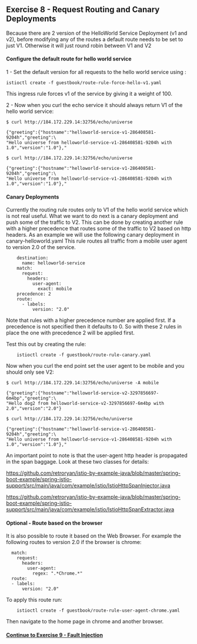 ## Exercise 8 - Request Routing and Canary Deployments

Because there are 2 version of the HelloWorld Service Deployment (v1 and v2), before modifying any of the routes a default route needs to be set to just V1.  Otherwise it will just round robin between V1 and V2

#### Configure the default route for hello world service

1 - Set the default version for all requests to the hello world service using :

```
istioctl create -f guestbook/route-rule-force-hello-v1.yaml
```

This ingress rule forces v1 of the service by giving it a weight of 100.

2 - Now when you curl the echo service it should always return V1 of the hello world service:

```
$ curl http://184.172.229.14:32756/echo/universe  

{"greeting":{"hostname":"helloworld-service-v1-286408581-9204h","greeting":\
"Hello universe from helloworld-service-v1-286408581-9204h with 1.0","version":"1.0"},"

$ curl http://184.172.229.14:32756/echo/universe

{"greeting":{"hostname":"helloworld-service-v1-286408581-9204h","greeting":\
"Hello universe from helloworld-service-v1-286408581-9204h with 1.0","version":"1.0"},"

```

#### Canary Deployments

Currently the routing rule routes only to V1 of the hello world service which is not real useful. What we want to do next is a canary deployment and push some of the traffic to V2. This can be done by creating another rule with a higher precedence that routes some of the traffic to V2 based on http headers.  As an example we will use the following canary deployment in canary-helloworld.yaml  This rule routes all traffic from a mobile user agent to version 2.0 of the service.

```
    destination:
      name: helloworld-service
    match:
      request:
        headers:
          user-agent:
            exact: mobile
    precedence: 2
    route:
      - labels:
          version: "2.0"
```

Note that rules with a higher precedence number are applied first.  If a precedence is not specified then it defaults to 0.  So with these 2 rules in place the one with precedence 2 will be applied first.

Test this out by creating the rule:

```
    istioctl create -f guestbook/route-rule-canary.yaml
```

Now when you curl the end point set the user agent to be mobile and you should only see V2:

```
$ curl http://184.172.229.14:32756/echo/universe -A mobile

{"greeting":{"hostname":"helloworld-service-v2-3297856697-6m4bp","greeting":\
"Hello dog2 from helloworld-service-v2-3297856697-6m4bp with 2.0","version":"2.0"}

$ curl http://184.172.229.14:32756/echo/universe

{"greeting":{"hostname":"helloworld-service-v1-286408581-9204h","greeting":\
"Hello universe from helloworld-service-v1-286408581-9204h with 1.0","version":"1.0"},"

```

An important point to note is that the user-agent http header is propagated in the span baggage.  Look at these two classes for details:

https://github.com/retroryan/istio-by-example-java/blob/master/spring-boot-example/spring-istio-support/src/main/java/com/example/istio/IstioHttpSpanInjector.java

https://github.com/retroryan/istio-by-example-java/blob/master/spring-boot-example/spring-istio-support/src/main/java/com/example/istio/IstioHttpSpanExtractor.java

#### Optional - Route based on the browser

It is also possible to route it based on the Web Browser.  For example the following routes to version 2.0 if the browser is chrome:

```
  match:
    request:
      headers:
        user-agent:
          regex: ".*Chrome.*"
  route:
  - labels:
      version: "2.0"
```

To apply this route run:

```
    istioctl create -f guestbook/route-rule-user-agent-chrome.yaml
```

Then navigate to the home page in chrome and another browser.

#### [Continue to Exercise 9 - Fault Injection](../exercise-9/README.md)
